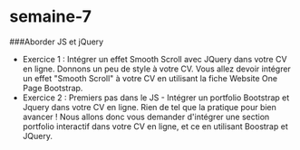 # semaine-7
###Aborder JS et jQuery

- Exercice 1 : Intégrer un effet Smooth Scroll avec JQuery dans votre CV en ligne. Donnons un peu de style à votre CV. Vous allez devoir intégrer un effet "Smooth Scroll" à votre CV en utilisant la fiche Website One Page Bootstrap. 
- Exercice 2 : Premiers pas dans le JS - Intégrer un portfolio Bootstrap et Jquery dans votre CV en ligne. Rien de tel que la pratique pour bien avancer ! Nous allons donc vous demander d'intégrer une section portfolio interactif dans votre CV en ligne, et ce en utilisant Boostrap et JQuery.
